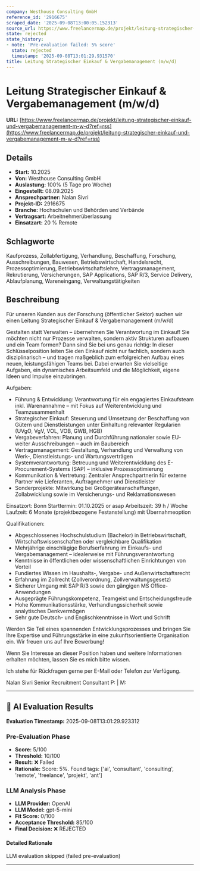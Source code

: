 ```yaml
---
company: Westhouse Consulting GmbH
reference_id: '2916675'
scraped_date: '2025-09-08T13:00:05.152313'
source_url: https://www.freelancermap.de/projekt/leitung-strategischer-einkauf-und-vergabemanagement-m-w-d?ref=rss
state: rejected
state_history:
- note: 'Pre-evaluation failed: 5% score'
  state: rejected
  timestamp: '2025-09-08T13:01:29.931570'
title: Leitung Strategischer Einkauf & Vergabemanagement (m/w/d)
---
```



# Leitung Strategischer Einkauf & Vergabemanagement (m/w/d)
**URL:** [https://www.freelancermap.de/projekt/leitung-strategischer-einkauf-und-vergabemanagement-m-w-d?ref=rss](https://www.freelancermap.de/projekt/leitung-strategischer-einkauf-und-vergabemanagement-m-w-d?ref=rss)
## Details
- **Start:** 10.2025
- **Von:** Westhouse Consulting GmbH
- **Auslastung:** 100% (5 Tage pro Woche)
- **Eingestellt:** 08.09.2025
- **Ansprechpartner:** Nalan Sivri
- **Projekt-ID:** 2916675
- **Branche:** Hochschulen und Behörden und Verbände
- **Vertragsart:** Arbeitnehmerüberlassung
- **Einsatzart:** 20
                                                % Remote

## Schlagworte
Kaufprozess, Zollabfertigung, Verhandlung, Beschaffung, Forschung, Ausschreibungen, Bauwesen, Betriebswirtschaft, Handelsrecht, Prozessoptimierung, Betriebswirtschaftslehre, Vertragsmanagement, Rekrutierung, Versicherungen, SAP Applications, SAP R/3, Service Delivery, Ablaufplanung, Wareneingang, Verwaltungstätigkeiten

## Beschreibung
Für unseren Kunden aus der Forschung (öffentlicher Sektor) suchen wir einen Leitung Strategischer Einkauf & Vergabemanagement (m/w/d)

Gestalten statt Verwalten – übernehmen Sie Verantwortung im Einkauf!
Sie möchten nicht nur Prozesse verwalten, sondern aktiv Strukturen aufbauen und ein Team formen? Dann sind Sie bei uns genau richtig: In dieser Schlüsselposition leiten Sie den Einkauf nicht nur fachlich, sondern auch disziplinarisch – und tragen maßgeblich zum erfolgreichen Aufbau eines neuen, leistungsfähigen Teams bei. Dabei erwarten Sie vielseitige Aufgaben, ein dynamisches Arbeitsumfeld und die Möglichkeit, eigene Ideen und Impulse einzubringen.

Aufgaben:
- Führung & Entwicklung: Verantwortung für ein engagiertes Einkaufsteam inkl. Warenannahme – mit Fokus auf
Weiterentwicklung und Teamzusammenhalt
- Strategischer Einkauf: Steuerung und Umsetzung der Beschaffung von Gütern und Dienstleistungen unter Einhaltung
relevanter Regularien (UVgO, VgV, VOL, VOB, GWB, HGB)
- Vergabeverfahren: Planung und Durchführung nationaler sowie EU-weiter Ausschreibungen – auch im Baubereich
- Vertragsmanagement: Gestaltung, Verhandlung und Verwaltung von Werk-, Dienstleistungs- und Wartungsverträgen
- Systemverantwortung: Betreuung und Weiterentwicklung des E-Procurement-Systems (SAP) – inklusive
Prozessoptimierung
- Kommunikation & Vertretung: Zentraler Ansprechpartnerin für externe Partner wie Lieferanten, Auftragnehmer und
Dienstleister
- Sonderprojekte: Mitwirkung bei Großgeräteanschaffungen, Zollabwicklung sowie im Versicherungs- und
Reklamationswesen

Einsatzort: Bonn
Starttermin: 01.10.2025 or asap
Arbeitszeit: 39 h / Woche
Laufzeit: 6 Monate (projektbezogene Festanstellung) mit Übernahmeoption

Qualifikationen:
- Abgeschlossenes Hochschulstudium (Bachelor) in Betriebswirtschaft, Wirtschaftswissenschaften oder
vergleichbare Qualifikation
- Mehrjährige einschlägige Berufserfahrung im Einkaufs- und Vergabemanagement – idealerweise mit
Führungsverantwortung
- Kenntnisse in öffentlichen oder wissenschaftlichen Einrichtungen von Vorteil
- Fundiertes Wissen im Haushalts-, Vergabe- und Außenwirtschaftsrecht
- Erfahrung im Zollrecht (Zollverordnung, Zollverwaltungsgesetz)
- Sicherer Umgang mit SAP R/3 sowie den gängigen MS Office-Anwendungen
- Ausgeprägte Führungskompetenz, Teamgeist und Entscheidungsfreude
- Hohe Kommunikationsstärke, Verhandlungssicherheit sowie analytisches Denkvermögen
- Sehr gute Deutsch- und Englischkenntnisse in Wort und Schrift

Werden Sie Teil eines spannenden Entwicklungsprozesses und bringen Sie Ihre Expertise und Führungsstärke in eine zukunftsorientierte Organisation ein. Wir freuen uns auf Ihre Bewerbung!

Wenn Sie Interesse an dieser Position haben und weitere Informationen erhalten möchten, lassen Sie es mich bitte wissen.

Ich stehe für Rückfragen gerne per E-Mail oder Telefon zur Verfügung.

Nalan Sivri
Senior Recruitment Consultant
P: | M:

---

## 🤖 AI Evaluation Results

**Evaluation Timestamp:** 2025-09-08T13:01:29.923312

### Pre-Evaluation Phase
- **Score:** 5/100
- **Threshold:** 10/100
- **Result:** ❌ Failed
- **Rationale:** Score: 5%. Found tags: ['ai', 'consultant', 'consulting', 'remote', 'freelance', 'projekt', 'ant']

### LLM Analysis Phase
- **LLM Provider:** OpenAI
- **LLM Model:** gpt-5-mini
- **Fit Score:** 0/100
- **Acceptance Threshold:** 85/100
- **Final Decision:** ❌ REJECTED

#### Detailed Rationale
LLM evaluation skipped (failed pre-evaluation)

---
